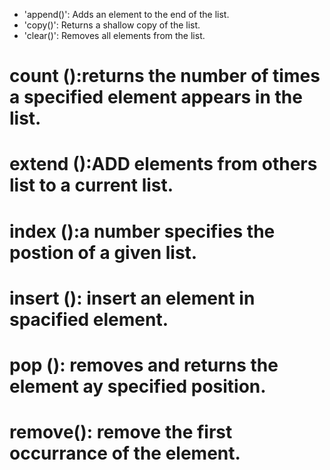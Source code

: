 - 'append()': Adds an element to the end of the list.
- 'copy()': Returns a shallow copy of the list.
- 'clear()': Removes all elements from the list.
# count ():returns the number of times a specified element appears in the list.
# extend ():ADD elements from others list to a current list.
# index ():a number specifies the postion of a given list.
# insert (): insert an element in spacified element.
# pop (): removes and returns the element ay specified position.
# remove(): remove the first occurrance of the element.
